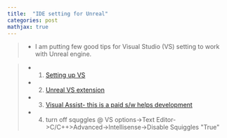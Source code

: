 ```yaml
---
title:  "IDE setting for Unreal"
categories: post
mathjax: true
---
```

>- I am putting few good tips for Visual Studio (VS) setting to work with Unreal engine. 

   >  - 1. [Setting up VS](https://docs.unrealengine.com/en-US/Programming/Development/VisualStudioSetup/index.html)
   >
   >  - 2. [Unreal VS extension](https://docs.unrealengine.com/en-US/Programming/Development/VisualStudioSetup/UnrealVS/index.html)
   >
   >  - 3. [Visual Assist- this is a paid s/w helps development](https://www.wholetomato.com/)
   >
   >  - 4. turn off squggles @ VS options->Text Editor->C/C++>Advanced->Intellisense->Disable Squiggles "True"
